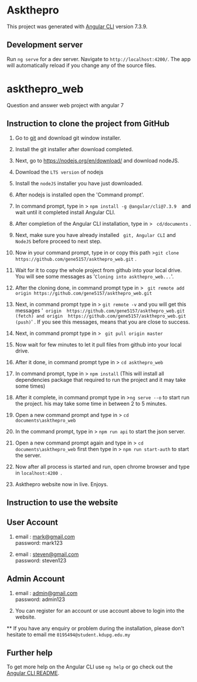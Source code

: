 # Askthepro

This project was generated with [Angular CLI](https://github.com/angular/angular-cli) version 7.3.9.

## Development server

Run `ng serve` for a dev server. Navigate to `http://localhost:4200/`. The app will automatically reload if you change any of the source files.

# askthepro_web
Question and answer web project with angular 7


## Instruction to clone the project from GitHub

1. Go to [git](https://git-scm.com/downloads) and download git window installer.

2. Install the git installer after download completed.

3. Next, go to https://nodejs.org/en/download/ and download nodeJS.

4. Download the `LTS version` of nodejs

5. Install the `nodeJS` installer you have just downloaded.

6. After nodejs is installed open the 'Command prompt'.

7. In command prompt, type in > `npm install -g @angular/cli@7.3.9  `and wait until it completed install Angular CLI. 

8. After completion of the Angular CLI installation, type in > ` cd/documents` .
 
9. Next, make sure you have already installed ` git, Angular CLI` and `NodeJS` before proceed to next step.

10. Now in your command prompt, type in or copy this path >`git clone https://github.com/gene5157/askthepro_web.git` .

11. Wait for it to copy the whole project from github into your local drive. You will see some messages as '` Cloning into askthepro_web... `'.

12. After the cloning done, in command prompt type in > ` git remote add origin https://github.com/gene5157/askthepro_web.git` 

13. Next, in command prompt type in > ` git remote -v ` and you will get this messages '` origin  https://github.com/gene5157/askthepro_web.git (fetch) and origin  https://github.com/gene5157/askthepro_web.git (push)`' . If you see this messages, means that you are close to success.

14. Next, in command prompt type in > ` git pull origin master` 

15. Now wait for few minutes to let it pull files from github into your local drive.

16. After it done, in command prompt type in > `cd askthepro_web`

17. In command prompt, type in > `npm install` (This will install all dependencies package that required to run the project and it may take some times)

18. After it complete, in command prompt type in >` ng serve --o `  to start run the project.  his may take some time in between 2 to 5 minutes.

12. Open a new command prompt and type in > `cd documents\askthepro_web` 

13. In the command prompt, type in > `npm run api`   to start the json server.

14. Open a new command prompt again and type in > `cd documents\askthepro_web`  first then type in > `npm run start-auth`  to start the server.

15. Now after all process is started and run, open chrome browser and type in  `localhost:4200 `.

16. Askthepro website now in live. Enjoys.

Instruction to use the website
--------------------------------------------------------------------------------------------------------------------------------------------

User Account 
-----------------------
1.	email	: mark@gmail.com 	
	password: mark123

2.	email	: steven@gmail.com 	
	password: steven123

Admin Account 
-----------------------
1.	email	: admin@gmail.com 	
	password: admin123

1. You can register for an account or use account above to login into the website.



** If you have any enquiry or problem during the installation, please don't hesitate to email me `0195494@student.kdupg.edu.my` 


## Further help

To get more help on the Angular CLI use `ng help` or go check out the [Angular CLI README](https://github.com/angular/angular-cli/blob/master/README.md).

